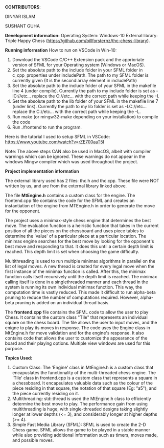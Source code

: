 **CONTRIBUTORS**:

DINYAR ISLAM

SUSHANT GUHA 

**Development information:**
Operating System: Windows-10
External library: Triple Happy Chess (https://github.com/billforsternz/thc-chess-library).

**Running information**
How to run on VSCode in Win-10:

1. Download the VSCode C/C++ Extension pack and the apprioriate version of SFML for your Operating system (Windows or MacOS).
2. Set the absolute path to the include folder in your SFML folder in c_cpp_properties under includePath. The path to my SFML folder is currently given (It is the second array element in includePath)
3. Set the absolute path to the include folder of your SFML in the makefile line 4 (under compile). Currently the path to my include folder is set as -IC://etc... replace the C://etc... with the correct path while keeping the -I.
4. Set the absolute path to the lib folder of your SFML in the makefile line 7 (under link). Currently the path to my lib folder is set as -LC://etc... replace the C://etc... with the correct path while keeping the -L.
5. Run make (or mingw32-make depending on your installation) to compile the code
6. Run ./frontend to run the program.

Here is the tutorial I used to setup SFML in VSCode: https://www.youtube.com/watch?v=rZE700aaT5I

Note: The above steps CAN also be used in MacOS, albeit with compiler warnings which can be ignored. These warnings do not appear in the windows Mingw compiler which was used throughout the project.

**Project implementation information**

The external library used has 2 files: thc.h and thc.cpp. These file were NOT written by us, and are from the external library linked above.

The file **MtEngine.h** contains a custom class for the engine. The frontend.cpp file contains the code for the SFML and creates an instantiation of the engine from MTEngine.h in order to generate the move for the opponent.

The project uses a minimax-style chess engine that determines the best move. The evaluation function is a heiristic function that takes in the current position of all the pieces on the chessboard and uses piece tables to determine the 'value' of a particular piece at a particular location. The minimax engine searches for the best move by looking for the opponent's best move and responding to that. It does this until a certain depth limit is reached. This depth limit is set when choosing the game difficulty.

Multithreading is used to run multiple minimax algorithms in parallel on the list of legal moves. A new thread is created for every legal move when the first instance of the minimax function is called. After this, the minimax function calls itself recursively until the depth limit is reached. The minimax calling itself is done in a singlethreaded manner and each thread in the system is running its own individual minimax function. This way, the computation time is vastly reduced. This made it difficult to run alpha-beta pruning to reduce the number of computations required. However, alpha-beta pruning is added on an individual thread basis.

The **frontend.cpp** file contains the SFML code to allow the user to play Chess. It contains the custom class "Tile" that represents an individual square on the chess board. The file allows the user to input moves, and the enigne to play its moves in response. The code uses the Engine class in MtEngine.h for move validation and for the engine's response. It also contains code that allows the user to customize the appearance of the board and their playing options. Multiple view windows are used for this purpose.

**Topics Used:**

1. Custom Class: The 'Engine' class in MtEngine.h is a custom class that encapuslates the functionality of the multi-threaded chess engine. The 'Tile' class in frontend.cpp is a custom class that represents a square in a chessboard. It encapsulates valuable data such as the colour of the piece residing in that square, the notation of that square (Eg: "a5"), and the piece currently residing on it.
2. Multithreading: std::thread is used the MtEngine.h class to efficiently determine the best move to play. The performance gain from using multithreading is huge, with single-threaded designs taking slightly longer at lower depths (<= 3), and considerably longer at higher depths (>= 4).
3. Simple Fast Media Library (SFML): SFML is used to create the 2-D Chess game. SFML allows the game to be played in a stable manner while also providing additional information such as timers, moves made, and possible moves.

